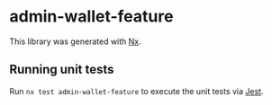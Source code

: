 # admin-wallet-feature

This library was generated with [Nx](https://nx.dev).

## Running unit tests

Run `nx test admin-wallet-feature` to execute the unit tests via [Jest](https://jestjs.io).
